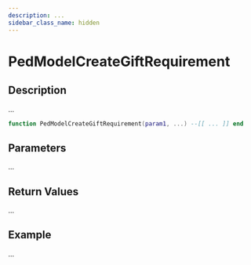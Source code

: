 ```yaml
---
description: ...
sidebar_class_name: hidden
---
```


# PedModelCreateGiftRequirement

## Description

...

```lua
function PedModelCreateGiftRequirement(param1, ...) --[[ ... ]] end
```

## Parameters

...

## Return Values

...

## Example

...

